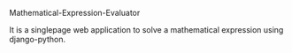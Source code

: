 Mathematical-Expression-Evaluator

It is a singlepage web application to solve a mathematical expression using django-python.